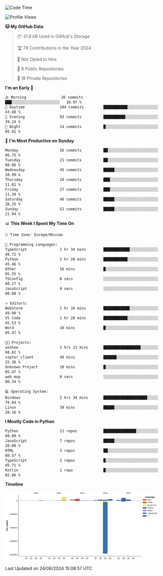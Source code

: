 <!--START_SECTION:waka-->
![Code Time](http://img.shields.io/badge/Code%20Time-374%20hrs%2026%20mins-blue)

![Profile Views](http://img.shields.io/badge/Profile%20Views-0-blue)

**🐱 My GitHub Data** 

> 📦 31.8 kB Used in GitHub's Storage 
 > 
> 🏆 78 Contributions in the Year 2024
 > 
> 🚫 Not Opted to Hire
 > 
> 📜 8 Public Repositories 
 > 
> 🔑 18 Private Repositories 
 > 
**I'm an Early 🐤** 

```text
🌞 Morning                26 commits          ███░░░░░░░░░░░░░░░░░░░░░░   10.97 % 
🌆 Daytime                104 commits         ███████████░░░░░░░░░░░░░░   43.88 % 
🌃 Evening                93 commits          ██████████░░░░░░░░░░░░░░░   39.24 % 
🌙 Night                  14 commits          █░░░░░░░░░░░░░░░░░░░░░░░░   05.91 % 
```
📅 **I'm Most Productive on Sunday** 

```text
Monday                   16 commits          ██░░░░░░░░░░░░░░░░░░░░░░░   06.75 % 
Tuesday                  21 commits          ██░░░░░░░░░░░░░░░░░░░░░░░   08.86 % 
Wednesday                45 commits          █████░░░░░░░░░░░░░░░░░░░░   18.99 % 
Thursday                 28 commits          ███░░░░░░░░░░░░░░░░░░░░░░   11.81 % 
Friday                   27 commits          ███░░░░░░░░░░░░░░░░░░░░░░   11.39 % 
Saturday                 48 commits          █████░░░░░░░░░░░░░░░░░░░░   20.25 % 
Sunday                   52 commits          █████░░░░░░░░░░░░░░░░░░░░   21.94 % 
```


📊 **This Week I Spent My Time On** 

```text
🕑︎ Time Zone: Europe/Moscow

💬 Programming Languages: 
TypeScript               1 hr 34 mins        ████████████░░░░░░░░░░░░░   48.72 % 
Python                   1 hr 28 mins        ███████████░░░░░░░░░░░░░░   45.46 % 
Other                    10 mins             █░░░░░░░░░░░░░░░░░░░░░░░░   05.55 % 
TSConfig                 0 secs              ░░░░░░░░░░░░░░░░░░░░░░░░░   00.27 % 
JavaScript               0 secs              ░░░░░░░░░░░░░░░░░░░░░░░░░   00.00 % 

🔥 Editors: 
WebStorm                 1 hr 34 mins        ████████████░░░░░░░░░░░░░   49.00 % 
VS Code                  1 hr 28 mins        ███████████░░░░░░░░░░░░░░   45.53 % 
Word                     10 mins             █░░░░░░░░░░░░░░░░░░░░░░░░   05.47 % 

🐱‍💻 Projects: 
axShow                   2 hrs 13 mins       █████████████████░░░░░░░░   68.82 % 
copter_client            49 mins             ██████░░░░░░░░░░░░░░░░░░░   25.36 % 
Unknown Project          10 mins             █░░░░░░░░░░░░░░░░░░░░░░░░   05.47 % 
web_mvp                  0 secs              ░░░░░░░░░░░░░░░░░░░░░░░░░   00.34 % 

💻 Operating System: 
Windows                  2 hrs 34 mins       ████████████████████░░░░░   79.84 % 
Linux                    39 mins             █████░░░░░░░░░░░░░░░░░░░░   20.16 % 
```

**I Mostly Code in Python** 

```text
Python                   21 repos            ███████████████░░░░░░░░░░   60.00 % 
JavaScript               7 repos             █████░░░░░░░░░░░░░░░░░░░░   20.00 % 
HTML                     3 repos             ██░░░░░░░░░░░░░░░░░░░░░░░   08.57 % 
TypeScript               2 repos             █░░░░░░░░░░░░░░░░░░░░░░░░   05.71 % 
Kotlin                   1 repo              █░░░░░░░░░░░░░░░░░░░░░░░░   02.86 % 
```



**Timeline**

![Lines of Code chart](https://raw.githubusercontent.com/adlemx/adlemx/main/assets/bar_graph.png)


 Last Updated on 24/06/2024 15:08:57 UTC
<!--END_SECTION:waka-->

